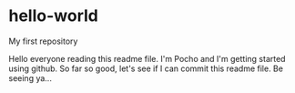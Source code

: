 # hello-world

My first repository

Hello everyone reading this readme file. I'm Pocho and I'm getting started using github. So far so good, let's see if I can commit this readme file.
Be seeing ya...
